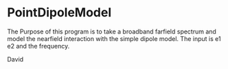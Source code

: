 # PointDipoleModel

The Purpose of this program is to take a broadband farfield spectrum and model the nearfield interaction with the simple dipole model.
The input is e1 e2 and the frequency.

David

